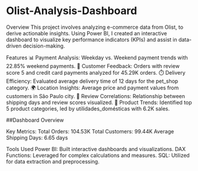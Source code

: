 # Olist-Analysis-Dashboard

Overview
This project involves analyzing e-commerce data from Olist, to derive actionable insights. Using Power BI, I created an interactive dashboard to visualize key performance indicators (KPIs) and assist in data-driven decision-making.

Features
📊 Payment Analysis: Weekday vs. Weekend payment trends with 22.85% weekend payments.
🌟 Customer Feedback: Orders with review score 5 and credit card payments analyzed for 45.29K orders.
⏱️ Delivery Efficiency: Evaluated average delivery time of 12 days for the pet_shop category.
🌍 Location Insights: Average price and payment values from customers in São Paulo city.
🔗 Review Correlations: Relationship between shipping days and review scores visualized.
🛒 Product Trends: Identified top 5 product categories, led by utilidades_domésticas with 6.2K sales.

##Dashboard Overview

Key Metrics:
Total Orders: 104.53K
Total Customers: 99.44K
Average Shipping Days: 6.65 days

Tools Used
Power BI: Built interactive dashboards and visualizations.
DAX Functions: Leveraged for complex calculations and measures.
SQL: Utilized for data extraction and preprocessing.
